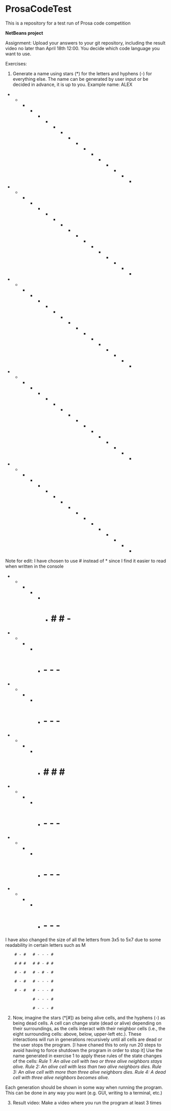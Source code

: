 # ProsaCodeTest
This is a repository for a test run of Prosa code competition

**NetBeans project**



Assignment: 
Upload your answers to your git repository, including the result video no later than April 18th 12:00.
You decide which code language you want to use.



Exercises:
1. Generate a name using stars (*) for the letters and hyphens (-) for everything else. The name can be
generated by user input or be decided in advance, it is up to you.
Example name: ALEX
- - * - - * - - - * * * - * - * -
- * - * - * - - - * - - - * - * -
- * * * - * - - - * * - - - * - -
- * - * - * - - - * - - - * - * -
- * - * - * * * - * * * - * - * -

Note for edit: I have chosen to use # instead of * since I find it easier to read when written in the console
- * * * -   - # # # -
* - - - *   # - - - #
* - - - *   # - - - #
* * * * *   # # # # #
* - - - *   # - - - #
* - - - *   # - - - #
* - - - *   # - - - #
I have also changed the size of all the letters from 3x5 to 5x7 due to some readability in certain letters such as M

        # - #   # - - - #
        
        # # #   # # - # #
        
        # - #   # - # - #
        
        # - #   # - - - #
        
        # - #   # - - - #
        
                # - - - #
                
                # - - - #



2. Now, imagine the stars (*[#]) as being alive cells, and the hyphens (-) as being dead cells. A cell can
change state (dead or alive) depending on their surroundings, as the cells interact with their
neighbor cells (i.e., the eight surrounding cells: above, below, upper-left etc.). These interactions will
run in generations recursively until all cells are dead or the user stops the program. 
[I have chaned this to only run 20 steps to avoid having to force shutdown the program in order to stop it]
Use the name generated in exercise 1 to apply these rules of the state changes of the cells:
_Rule 1: An alive cell with two or three alive neighbors stays alive.
Rule 2: An alive cell with less than two alive neighbors dies.
Rule 3: An alive cell with more than three alive neighbors dies.
Rule 4: A dead cell with three alive neighbors becomes alive._

Each generation should be shown in some way when running the program. This can be done in any
way you want (e.g. GUI, writing to a terminal, etc.)



3. Result video: Make a video where you run the program at least 3 times
